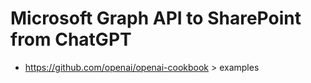 # Microsoft Graph API to SharePoint from ChatGPT

- https://github.com/openai/openai-cookbook > examples